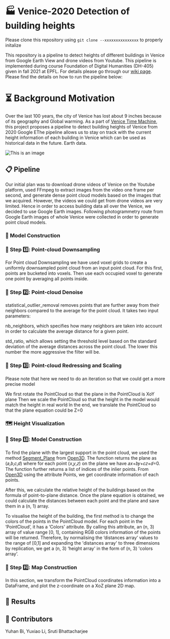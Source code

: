 # 🏭 Venice-2020 Detection of building heights
Please clone this repository using ```git clone --xxxxxxxxxxxxxxx``` to properly initalize

This repository is a pipeline to detect heights of different buildings in Venice from Google Earth View and drone videos from Youtube.
This pipeline is implemented during course  Foundation of Digital Humanities (DH-405) given in fall 2021 at EPFL.
For details please go through our [wiki page](http://fdh.epfl.ch/index.php/Venice2020_Building_Heights_Detection).
Please find the details on how to run the pipeline below:

# ⏳ Background Motivation
Over the last 100 years, the city of Venice has lost about 9 inches because of its geography and Global warming. As a part of  [Venice Time Machine](https://en.wikipedia.org/wiki/Venice_Time_Machine), this project proposes a pipeline to detect building heights of Venice from 2020 Google EThe pipeline allows us to stay on track with the current height information of each building in Venice which can be used as historical data in the future. 
Earth data. 

![This is an image](http://fdh.epfl.ch/images/3/38/Venice_whole.png)


## 📋 Pipeline

Our initial plan was to download drone videos of Venice on the Youtube platform, used FFmpeg to extract images from the video one frame per second, and generate dense point cloud models based on the images that we acquired. However, the videos we could get from drone videos are very limited. Hence in order to access building data all over the Venice, we decided to use Google Earth images. Following  photogrammetry route from Google Earth images of whole Venice were collected in order to generate point cloud models.

### 🔮 Model Construction

### 📝 Step 1️⃣: Point-cloud Downsampling
For Point cloud Downsampling we have used voxel grids to create a uniformly downsampled point cloud from an input point cloud. For this first, points are bucketed into voxels. Then use each occupied voxel to generate one point by averaging all points inside. 

### 📝 Step 2️⃣: Point-cloud Denoise
statistical_outlier_removal removes points that are further away from their neighbors compared to the average for the point cloud. It takes two input parameters:

nb_neighbors, which specifies how many neighbors are taken into account in order to calculate the average distance for a given point.

std_ratio, which allows setting the threshold level based on the standard deviation of the average distances across the point cloud. The lower this number the more aggressive the filter will be.

### 📝 Step 3️⃣: Point-cloud Redressing and Scaling 
Please note that here we need to do an iteration so that we could get a more precise model

We first rotate the PointCloud so that the plane in the PointCloud is XoY plane
Then we scale the PointCloud so that the height in the model would match the height in real world
In the end, we translate the PointCloud so that the plane equation could be Z=0


### 🗺️ Height Visualization


### 📝 Step 1️⃣: Model Construction
To find the plane with the largest support in the point cloud, we used the method [Segment_Plane](http://www.open3d.org/docs/release/python_api/open3d.geometry.PointCloud.html#open3d.geometry.PointCloud.segment_plane) from [Open3D](http://www.open3d.org/). The function returns the plane as (𝑎,𝑏,𝑐,𝑑) where for each point (𝑥,𝑦,𝑧) on the plane we have 𝑎𝑥+𝑏𝑦+𝑐𝑧+𝑑=0. The function further returns a list of indices of the inlier points. From [Open3D](http://www.open3d.org/) using the attribute Points, we get coordinate information of each points. 

After this, we calculate the relative height of the buildings based on the formula of point-to-plane distance. Once the plane equation is obtained, we could calculate the distances between each point and the plane and save them in a (n, 1) array. 

To visualise the height of the building, the first method is to change the colors of the points in the PointCloud model. For each point in the ‘PointCloud’, it has a ‘Colors' attribute. By calling this attribute, an (n, 3) array of value range [0, 1], containing RGB colors information of the points will be returned. Therefore, by normalising the ‘distances array’ values to the range of [0,1] and expanding the 'distances array' to three dimensions by replication, we get a (n, 3) ‘height array' in the form of (n, 3) 'colors array’.

### 📝 Step 2️⃣: Map Construction
In this section, we transform the PointCloud coordinates information into a DataFrame, and plot the z-coordinate on a XoZ plane 2D map.

## 🎉 Results



## 👤 Contributors
Yuhan Bi, Yuxiao Li, Sruti Bhattacharjee

